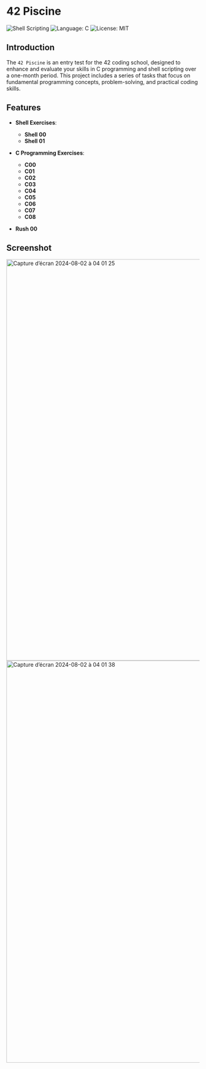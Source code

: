 # 42 Piscine

![Shell Scripting](https://img.shields.io/badge/Shell-Scripting-green.svg)
![Language: C](https://img.shields.io/badge/Language-C-blue.svg)
![License: MIT](https://img.shields.io/badge/License-MIT-blue.svg)

## Introduction

The `42 Piscine` is an entry test for the 42 coding school, designed to enhance and evaluate your skills in C programming and shell scripting over a one-month period. This project includes a series of tasks that focus on fundamental programming concepts, problem-solving, and practical coding skills.

## Features

- **Shell Exercises**:
  - **Shell 00**
  - **Shell 01**

- **C Programming Exercises**:
  - **C00**
  - **C01**
  - **C02**
  - **C03**
  - **C04**
  - **C05**
  - **C06**
  - **C07**
  - **C08**

- **Rush 00**

## Screenshot

<img width="1047" alt="Capture d’écran 2024-08-02 à 04 01 25" src="https://github.com/user-attachments/assets/7a92732f-82c0-4d4e-abaf-d91755597f5b">
<img width="1049" alt="Capture d’écran 2024-08-02 à 04 01 38" src="https://github.com/user-attachments/assets/7dc7607f-0bfe-4680-80e3-079dbe34b65a">
